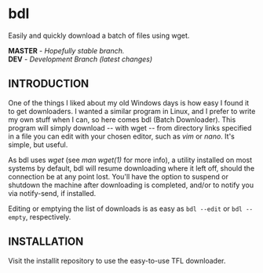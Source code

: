 # bdl
Easily and quickly download a batch of files using wget.

**MASTER** - _Hopefully stable branch._\
**DEV** - _Development Branch (latest changes)_

INTRODUCTION
------------

One of the things I liked about my old Windows days is how easy I found it to get downloaders. I wanted a similar program in Linux, and I prefer to write my own stuff when I can, so here comes bdl (Batch Downloader). This program will simply download -- with wget -- from directory links specified in a file you can edit with your chosen editor, such as *vim* or *nano*. It's simple, but useful.

As bdl uses *wget* (see *man wget(1)* for more info), a utility installed on most systems by default, bdl will resume downloading where it left off, should the connection be at any point lost. You'll have the option to suspend or shutdown the machine after downloading is completed, and/or to notify you via notify-send, if installed.

Editing or emptying the list of downloads is as easy as `bdl --edit` or `bdl --empty`, respectively.

INSTALLATION
------------

Visit the installit repository to use the easy-to-use TFL downloader.
